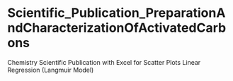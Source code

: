# Scientific_Publication_PreparationAndCharacterizationOfActivatedCarbons
Chemistry Scientific Publication with Excel for Scatter Plots Linear Regression (Langmuir Model) 
